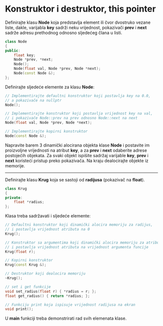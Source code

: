 # Konstruktor i destruktor, **this** pointer
Definirajte klasu **Node** koja predstavlja element ili čvor dvostruko vezane liste, dakle, varijabla **key** sadrži neku vrijednost, pokazivači **prev** i **next** sadrže adresu prethodnog odnosno sljedećeg člana u listi.
```c++
class Node
{
public:
    float key;
    Node *prev, *next;
    Node();
    Node(float val, Node *prev, Node *next);
    Node(const Node &);
};
```
Definirajte sljedeće elemente za klasu **Node**:
```c++
// Implementirajte defaultni konstruktor koji postavlja key na 0.0,
// a pokazivače na nullptr
Node();
```
```c++ 
// Implementirajte konstruktor koji postavlja vrijednost key na val,
// i pokazivače Node::prev na prev odnosno Node::next na next
Node(float val, Node *prev, Node *next);
```
```c++ 
// Implementirajte kopirni konstruktor
Node(const Node &);
```
Napravite barem 3 dinamički alocirana objekta klase **Node** i postavite im proizvoljne vrijednosti na atribut **key**, a za **prev** i **next** odaberite adrese postojećih objekata. Za svaki objekt ispišite sadržaj varijable **key**, **prev** i **next** koristeći pristup preko pokazivača. Na kraju dealocirajte objekte iz memorije.

---

Definirajte klasu **Krug** koja se sastoji od **radijusa** (pokazivač na **float**).
```c++
class Krug
{
private:
    float *radius;
};
```
Klasa treba sadržavati i sljedeće elemente:
```c++
// Defaultni konstruktor koji dinamički alocira memoriju za radijus,
// i postavlja vrijednost atributa na 0
Krug();
```
```c++ 
// Konstruktor sa argumentima koji dinamički alocira memoriju za atribut
// i postavlja vrijednost atributa na vrijednost argumenta funcije
Krug(float r);
```
```c++ 
// Kopirni konstruktor
Krug(const Krug &);
```
```c++ 
// Destruktor koji dealocira memoriju
~Krug();
```
```c++ 
// set i get funkcije
void set_radius(float r) { *radius = r; };
float get_radius() { return *radius; };
```
```c++ 
// Funkciju print koja ispisuje vrijednost radijusa na ekran
void print();
```
U **main** funkciji treba demonstrirati rad svih elemenata klase. 